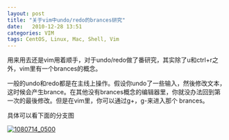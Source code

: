```yaml
---
layout: post
title: "关于vim中undo/redo的brances研究"
date:   2010-12-28 13:51
categories: VIM
tags: CentOS, Linux, Mac, Shell, Vim
---
```


用来用去还是vim用着顺手，对于undo/redo做了番研究，其实除了u和ctrl+r之外，vim里有一个brances的概念。

一般的undo和redo都是在主线上操作。假设你undo了一些输入，然後修改文本，
这时候会产生brance。在其他没有brances概念的编辑器里，你就没办法回到第一次的最後修改。但是在vim里，你可以通过g+，g-来进入那个
brances。

具体可以看下面的分支图

[![1080714\_0500](/static/images/2010/12/1080714_0500.jpg)](/static/images/2010/12/1080714_0500.jpg)


